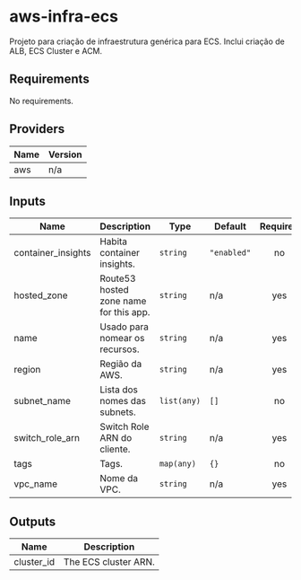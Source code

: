 # aws-infra-ecs

Projeto para criação de infraestrutura genérica para ECS. Inclui criação de ALB, ECS Cluster e ACM.

## Requirements

No requirements.

## Providers

| Name | Version |
|------|---------|
| aws | n/a |

## Inputs

| Name | Description | Type | Default | Required |
|------|-------------|------|---------|:--------:|
| container\_insights | Habita container insights. | `string` | `"enabled"` | no |
| hosted\_zone | Route53 hosted zone name for this app. | `string` | n/a | yes |
| name | Usado para nomear os recursos. | `string` | n/a | yes |
| region | Região da AWS. | `string` | n/a | yes |
| subnet\_name | Lista dos nomes das subnets. | `list(any)` | `[]` | no |
| switch\_role\_arn | Switch Role ARN do cliente. | `string` | n/a | yes |
| tags | Tags. | `map(any)` | `{}` | no |
| vpc\_name | Nome da VPC. | `string` | n/a | yes |

## Outputs

| Name | Description |
|------|-------------|
| cluster\_id | The ECS cluster ARN. |